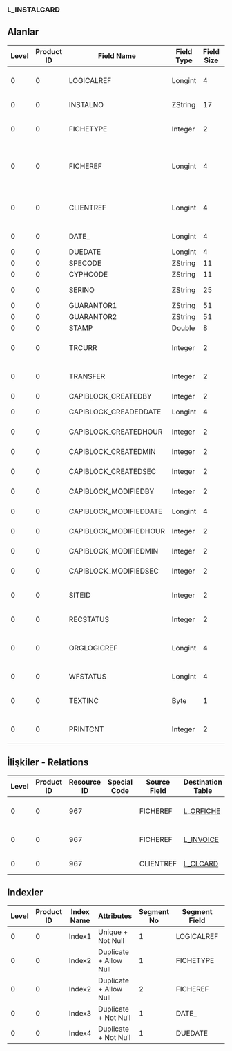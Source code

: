 ### L_INSTALCARD

## Alanlar

**Level**|**Product ID**|**Field Name**|**Field Type**|**Field Size**|**Field Offset**|**Türkçe Açıklama**|**Expression**
-----|-----|-----|-----|-----|-----|-----|-----
0|0|LOGICALREF|Longint|4|0|Basılmış Toplam Hesap|Total Count of Printed
0|0|INSTALNO|ZString|17|4|Taksit Numarası|Instalment Number
0|0|FICHETYPE|Integer|2|21|Fiş Türü (Fatura - Sipariş)|Fiche Type (Invoice - Order)
0|0|FICHEREF|Longint|4|23|Sipariş fişi Ref. - Fatura ref.|Order Voucher Reference - Invoices Reference
0|0|CLIENTREF|Longint|4|27|Cari Hesap Ref.|Accounts Receivable / Payable Reference
0|0|DATE_|Longint|4|31|Tanzim Tarihi|Issue Date
0|0|DUEDATE|Longint|4|35|Vade|Due Date
0|0|SPECODE|ZString|11|39|Özel Kod|Aux. Code
0|0|CYPHCODE|ZString|11|50|Yetki Kodu|Auth. Code
0|0|SERINO|ZString|25|61|Seri numarası|Serial Number
0|0|GUARANTOR1|ZString|51|86|Kefil1|Guarantor1
0|0|GUARANTOR2|ZString|51|137|Kefil2|Guarantor2
0|0|STAMP|Double|8|188|Pul|Stamp
0|0|TRCURR|Integer|2|196|İD Türü|Transaction Currency Type
0|0|TRANSFER|Integer|2|198|Devirden|From Carrying over?
0|0|CAPIBLOCK_CREATEDBY|Integer|2|200|Oluşturan|Created By
0|0|CAPIBLOCK_CREADEDDATE|Longint|4|202|Oluşturulma Tarihi|Created Date
0|0|CAPIBLOCK_CREATEDHOUR|Integer|2|206|Oluşturulma Saati|Created Hour
0|0|CAPIBLOCK_CREATEDMIN|Integer|2|208|Oluşturulma Dakikası|Created Minute
0|0|CAPIBLOCK_CREATEDSEC|Integer|2|210|Oluşturulma Saniyesi|Created Second
0|0|CAPIBLOCK_MODIFIEDBY|Integer|2|212|Değiştiren|Modified By
0|0|CAPIBLOCK_MODIFIEDDATE|Longint|4|214|Değiştirilme Tarihi|Modified Date
0|0|CAPIBLOCK_MODIFIEDHOUR|Integer|2|218|Değiştirilme Saati|Modified Hour
0|0|CAPIBLOCK_MODIFIEDMIN|Integer|2|220|Değiştirilme Dakikası|Modified Minute
0|0|CAPIBLOCK_MODIFIEDSEC|Integer|2|222|Değiştirilme Saniyesi|Modified Second
0|0|SITEID|Integer|2|224|Veri Merkezi|Data Processing Site
0|0|RECSTATUS|Integer|2|226|Kayıt Durumu|Record Status
0|0|ORGLOGICREF|Longint|4|228|Orijinal Kayıt Log. Ref.|Original Record Logical Reference
0|0|WFSTATUS|Longint|4|232|Kullanımda Değil|Not In Use
0|0|TEXTINC|Byte|1|236|Ayrıntılı Açıklama İçerir|Contains Detail Description
0|0|PRINTCNT|Integer|2|237|Basılmış Toplam Hesap|Total Count of Printed

## İlişkiler - Relations
**Level**|**Product ID**|**Resource ID**|**Special Code**|**Source Field**|**Destination Table**|**Destination Field**|**Relation Type**|**Extra Condition**
-----|-----|-----|-----|-----|-----|-----|-----|-----
0|0|967||FICHEREF|[L_ORFICHE](../L_ORFICHE "L_ORFICHE")|LOGICALREF|one-to-one|If FicheType = 0
0|0|967||FICHEREF|[L_INVOICE](../L_INVOICE "L_INVOICE")|LOGICALREF|one-to-one|If FicheType = 1
0|0|967||CLIENTREF|[L_CLCARD](../L_CLCARD "L_CLCARD")|LOGICALREF|one-to-one|

## Indexler
**Level**|**Product ID**|**Index Name**|**Attributes**|**Segment No**|**Segment Field**|**Sense**
-----|-----|-----|-----|-----|-----|-----
0|0|Index1|Unique + Not Null|1|LOGICALREF|Ascending
0|0|Index2|Duplicate + Allow Null|1|FICHETYPE|Ascending
0|0|Index2|Duplicate + Allow Null|2|FICHEREF|Ascending
0|0|Index3|Duplicate + Not Null|1|DATE_|Ascending
0|0|Index4|Duplicate + Not Null|1|DUEDATE|Ascending
